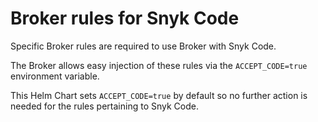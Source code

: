 # Broker rules for Snyk Code

Specific Broker rules are required to use Broker with Snyk Code.

The Broker allows easy injection of these rules via the `ACCEPT_CODE=true` environment variable.

This Helm Chart sets `ACCEPT_CODE=true` by default so no further action is needed for the rules pertaining to Snyk Code.
